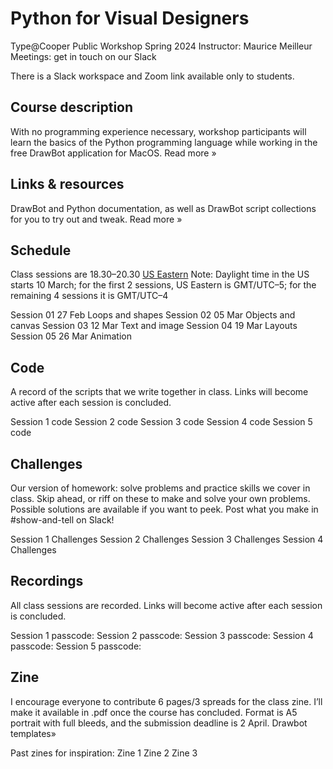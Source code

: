 # Python for Visual Designers

Type@Cooper Public Workshop
Spring 2024
Instructor: Maurice Meilleur
Meetings: get in touch on our Slack

There is a Slack workspace and Zoom link available only to students.

## Course description
With no programming experience necessary, workshop participants will learn the basics of the Python programming language while working in the free DrawBot application for MacOS. Read more »

## Links & resources
DrawBot and Python documentation, as well as DrawBot script collections for you to try out and tweak. Read more »

## Schedule
Class sessions are 18.30–20.30 [US Eastern](https://www.timeanddate.com/worldclock/converter.html)
Note: Daylight time in the US starts 10 March; for the first 2 sessions, US Eastern is GMT/UTC–5; for the remaining 4 sessions it is GMT/UTC–4

Session 01	27 Feb	Loops and shapes
Session 02	05 Mar	Objects and canvas
Session 03	12 Mar	Text and image
Session 04	19 Mar	Layouts
Session 05	26 Mar	Animation

## Code
A record of the scripts that we write together in class. Links will become active after each session is concluded.

Session 1 code
Session 2 code
Session 3 code
Session 4 code
Session 5 code

## Challenges
Our version of homework: solve problems and practice skills we cover in class. Skip ahead, or riff on these to make and solve your own problems. Possible solutions are available if you want to peek. Post what you make in #show-and-tell on Slack!

Session 1 Challenges
Session 2 Challenges
Session 3 Challenges
Session 4 Challenges

## Recordings
All class sessions are recorded. Links will become active after each session is concluded.

Session 1 passcode:
Session 2 passcode:
Session 3 passcode:
Session 4 passcode:
Session 5 passcode:

## Zine
I encourage everyone to contribute 6 pages/3 spreads for the class zine. I’ll make it available in .pdf once the course has concluded. Format is A5 portrait with full bleeds, and the submission deadline is 2 April. Drawbot templates»

Past zines for inspiration:
Zine 1
Zine 2
Zine 3
